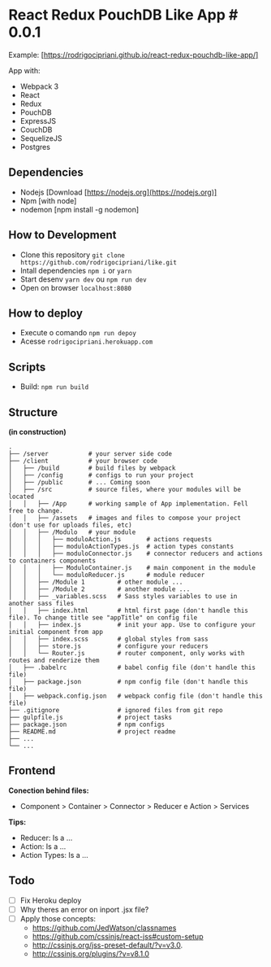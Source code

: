 # React Redux PouchDB Like App # 0.0.1

Example: [https://rodrigocipriani.github.io/react-redux-pouchdb-like-app/]

App with:

- Webpack 3
- React
- Redux
- PouchDB
- ExpressJS
- CouchDB
- SequelizeJS
- Postgres

## Dependencies ##

- Nodejs [Download [https://nodejs.org](https://nodejs.org)]
- Npm [with node]
- nodemon [npm install -g nodemon]

## How to Development ##

- Clone this repository `git clone https://github.com/rodrigocipriani/like.git`
- Intall dependencies `npm i` or `yarn`
- Start desenv `yarn dev` ou `npm run dev`
- Open on browser `localhost:8080`

## How to deploy ##

- Execute o comando `npm run depoy`
- Acesse `rodrigocipriani.herokuapp.com`

## Scripts ##

- Build: `npm run build`

## Structure ##
**(in construction)**

    .
    ├── /server           # your server side code
    ├── /client           # your browser code
    │   ├── /build        # build files by webpack
    │   ├── /config       # configs to run your project
    │   ├── /public       # ... Coming soon
    │   ├── /src          # source files, where your modules will be located
    │   │   ├── /App      # working sample of App implementation. Fell free to change.
    │   │   ├── /assets   # images and files to compose your project (don't use for uploads files, etc)
    │   │   ├── /Modulo   # your module
    │   │   │   ├── moduloAction.js       # actions requests
    │   │   │   ├── moduloActionTypes.js  # action types constants 
    │   │   │   ├── moduloConnector.js    # connector reducers and actions to containers components
    │   │   │   ├── ModuloContainer.js    # main component in the module
    │   │   │   └── moduloReducer.js      # module reducer
    │   │   ├── /Module 1         # other module ...
    │   │   ├── /Module 2         # another module ...
    │   │   ├── _variables.scss   # Sass styles variables to use in another sass files
    │   │   ├── index.html        # html first page (don't handle this file). To change title see "appTitle" on config file
    │   │   ├── index.js          # init your app. Use to configure your initial component from app
    │   │   ├── index.scss        # global styles from sass
    │   │   ├── store.js          # configure your reducers
    │   │   └── Router.js         # router component, only works with routes and renderize them 
    │   ├── .babelrc              # babel config file (don't handle this file)
    │   ├── package.json          # npm config file (don't handle this file)
    │   ├── webpack.config.json   # webpack config file (don't handle this file)
    ├── .gitignore                # ignored files from git repo
    ├── gulpfile.js               # project tasks
    ├── package.json              # npm configs
    ├── README.md                 # project readme
    ├── ...
    └── ...

## Frontend ##

**Conection behind files:**

- Component > Container > Connector > Reducer e Action > Services 

**Tips:**

- Reducer: Is a ...
- Action: Is a ...
- Action Types: Is a ...

## Todo ##

- [ ] Fix Heroku deploy
- [ ] Why theres an error on inport .jsx file?
- [ ] Apply those concepts:
    - https://github.com/JedWatson/classnames
    - https://github.com/cssinjs/react-jss#custom-setup
    - http://cssinjs.org/jss-preset-default/?v=v3.0.
    - http://cssinjs.org/plugins/?v=v8.1.0

